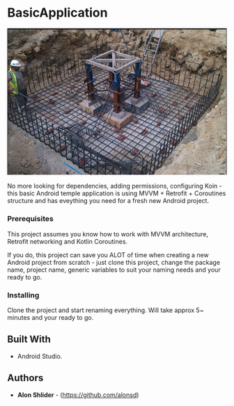 # BasicApplication

<img src="https://github.com/alonsd/BasicApplication/blob/main/Basic%20Application%20Logo.png" width="700"/> 

 No more looking for dependencies, adding permissions, configuring Koin -  this basic Android temple application is using MVVM + Retrofit + Coroutines structure and has eveything you need for a fresh new Android project.  

### Prerequisites
This project assumes you know how to work with MVVM architecture, Retrofit networking and Kotlin Coroutines.

If you do, this project can save you ALOT of time when creating a new Android project from scratch - just clone this project, change the package name, project name, generic variables to suit your naming needs and your ready to go. 

### Installing

Clone the project and start renaming everything. Will take approx 5~ minutes and your ready to go. 

## Built With

- Android Studio.

## Authors

* **Alon Shlider** - (https://github.com/alonsd)
